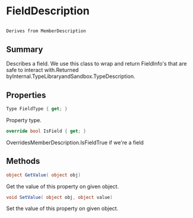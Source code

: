 # FieldDescription

## 
```c#
Derives from MemberDescription
```

## Summary

Describes a field. We use this class to wrap and return FieldInfo's that are safe to interact with.Returned byInternal.TypeLibraryandSandbox.TypeDescription.
## Properties

```c#
Type FieldType { get; } 
```
Property type.
```c#
override bool IsField { get; } 
```
OverridesMemberDescription.IsFieldTrue if we're a field
## Methods

```c#
object GetValue( object obj) 
```
Get the value of this property on given object.
```c#
void SetValue( object obj, object value) 
```
Set the value of this property on given object.
